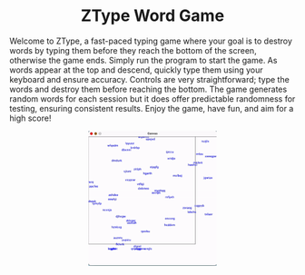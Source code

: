 <h1 align="center">ZType Word Game</h1>

<p>Welcome to ZType, a fast-paced typing game where your goal is to destroy words by typing them before they reach the bottom of the screen, otherwise the game ends. Simply run the program to start the game. As words appear at the top and descend, quickly type them using your keyboard and ensure accuracy. Controls are very straightforward; type the words and destroy them before reaching the bottom. The game generates random words for each session but it does offer predictable randomness for testing, ensuring consistent results. Enjoy the game, have fun, and aim for a high score!</p>

<p align="center"><img src="ZTypeGP.gif" width="45%" alt="examaple"></p>
